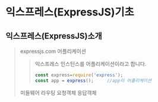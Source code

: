 # 익스프레스(ExpressJS)기초

## 익스프레스(ExpressJS)소개
>expressjs.com
>어플리케이션
>> 익스프레스 인스턴스를 어플리케이션이라고 합니다.
>> ```javascript
>> const express=require('express');
>> const app = express();     //app이 어플리케이션
>> ```
>미들웨어
> 라우팅
> 요청객체
> 응답객체
